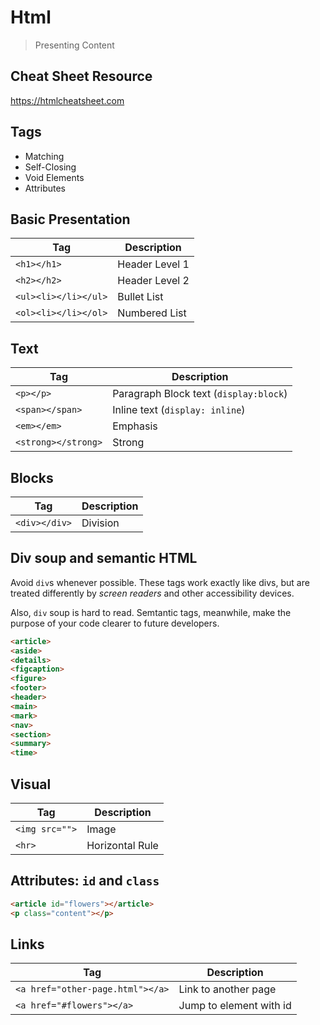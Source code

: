 Html
===

> Presenting Content

## Cheat Sheet Resource

https://htmlcheatsheet.com

## Tags

* Matching
* Self-Closing
* Void Elements
* Attributes

## Basic Presentation

Tag | Description
---|---
`<h1></h1>` | Header Level 1
`<h2></h2>` | Header Level 2
`<ul><li></li></ul>` | Bullet List
`<ol><li></li></ol>` | Numbered List

## Text

Tag | Description
---|---
`<p></p>` | Paragraph Block text (`display:block`)
`<span></span>` | Inline text (`display: inline`)
`<em></em>` | Emphasis
`<strong></strong>` | Strong

## Blocks

Tag | Description
---|---
`<div></div>` | Division

## Div soup and semantic HTML

Avoid `div`s whenever possible. These tags work exactly like divs, but are treated differently by _screen readers_ and other accessibility devices. 

Also, `div` soup is hard to read. Semtantic tags, meanwhile, make the purpose of your code clearer to future developers.

```html
<article>
<aside>
<details>
<figcaption>
<figure>
<footer>
<header>
<main>
<mark>
<nav>
<section>
<summary>
<time>
```
## Visual

Tag | Description
---|---
`<img src="">` | Image
`<hr>` | Horizontal Rule

## Attributes: `id` and `class`

```html
<article id="flowers"></article>
<p class="content"></p>
```

## Links 

Tag | Description
---|---
`<a href="other-page.html"></a>` | Link to another page
`<a href="#flowers"></a>` | Jump to element with id
